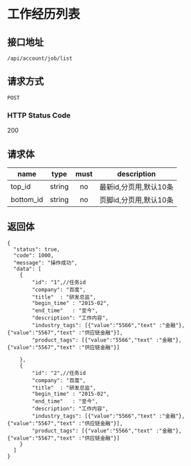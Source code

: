 # 工作经历列表

## 接口地址

`/api/account/job/list`

## 请求方式

`POST`

### HTTP Status Code

200

## 请求体

| name     | type     | must     | description |
|----------|:--------:|:--------:|:--------:|
| top_id   | string   | no      | 最新id,分页用,默认10条 |
| bottom_id   | string   | no      | 页脚id,分页用,默认10条 |



## 返回体

```json5
{
  "status": true,
  "code": 1000,
  "message": "操作成功",
  "data": [
    {
        "id": "1",//任务id
        "company": "百度",
        "title"  : "研发总监",
        "begin_time" : "2015-02",
        "end_time"   : "至今",
        "description": "工作内容",
        "industry_tags": [{"value":"5566","text" :"金融"},{"value":"5567","text" :"供应链金融"}],
        "product_tags": [{"value":"5566","text" :"金融"},{"value":"5567","text" :"供应链金融"}]
        
    },
    {
        "id": "2",//任务id
        "company": "百度",
        "title"  : "研发总监",
        "begin_time" : "2015-02",
        "end_time"   : "至今",
        "description": "工作内容",
        "industry_tags": [{"value":"5566","text" :"金融"},{"value":"5567","text" :"供应链金融"}],
        "product_tags": [{"value":"5566","text" :"金融"},{"value":"5567","text" :"供应链金融"}]
    }
  ]
}
``` 
